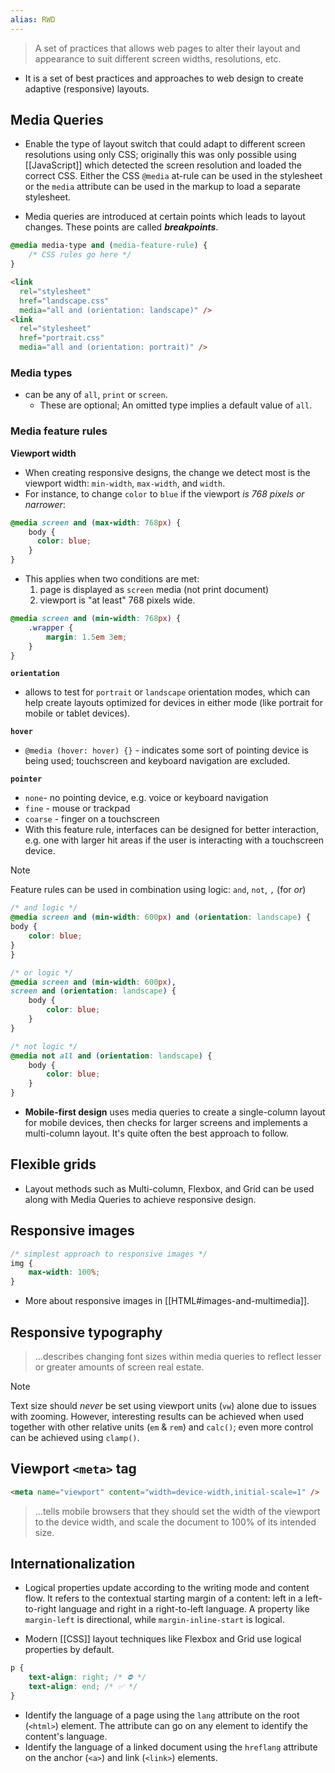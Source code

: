 ```yaml
---
alias: RWD
---
```

> A set of practices that allows web pages to alter their layout and appearance to suit different screen widths, resolutions, etc.

- It is a set of best practices and approaches to web design to create adaptive (responsive) layouts.

## Media Queries

- Enable the type of layout switch that could adapt to different screen resolutions using only CSS; originally this was only possible using [[JavaScript]] which detected the screen resolution and loaded the correct CSS. Either the CSS `@media` at-rule can be used in the stylesheet or the `media` attribute can be used in the markup to load a separate stylesheet.

- Media queries are introduced at certain points which leads to layout changes. These points are called **_breakpoints_**.

```css
@media media-type and (media-feature-rule) {
    /* CSS rules go here */
}
```
```html
<link
  rel="stylesheet"
  href="landscape.css"
  media="all and (orientation: landscape)" />
<link
  rel="stylesheet"
  href="portrait.css"
  media="all and (orientation: portrait)" />
```

### Media types 

- can be any of `all`, `print` or `screen`.
    - These are optional; An omitted type implies a default value of `all`.

### Media feature rules

**Viewport width**

- When creating responsive designs, the change we detect most is the viewport width: `min-width`, `max-width`, and `width`.
- For instance, to change `color` to `blue` if the viewport _is 768 pixels or narrower_:

```css
@media screen and (max-width: 768px) {
    body {
      color: blue;
    }
}
```

- This applies when two conditions are met:
    1. page is displayed as `screen` media (not print document)
    2. viewport is "at least" 768 pixels wide.

```css
@media screen and (min-width: 768px) {
    .wrapper {
        margin: 1.5em 3em;
    }
}
```

**`orientation`**

- allows to test for `portrait` or `landscape` orientation modes, which can help create layouts optimized for devices in either mode (like portrait for mobile or tablet devices).

**`hover`**

- `@media (hover: hover) {}` - indicates some sort of pointing device is being used; touchscreen and keyboard navigation are excluded.

**`pointer`**
- `none`- no pointing device, e.g. voice or keyboard navigation
- `fine` - mouse or trackpad
- `coarse` - finger on a touchscreen
- With this feature rule, interfaces can be designed for better interaction, e.g. one with larger hit areas if the user is interacting with a touchscreen device.

> [!note]
> Feature rules can be used in combination using logic: `and`, `not`, `,` (for _or_)

```css
/* and logic */
@media screen and (min-width: 600px) and (orientation: landscape) {
body {
    color: blue;
}
}

/* or logic */
@media screen and (min-width: 600px),
screen and (orientation: landscape) {
    body {
        color: blue;
    }
}

/* not logic */
@media not all and (orientation: landscape) {
    body {
        color: blue;
    }
}
```

- **Mobile-first design** uses media queries to create a single-column layout for mobile devices, then checks for larger screens and implements a multi-column layout. It's quite often the best approach to follow.

## Flexible grids
- Layout methods such as Multi-column, Flexbox, and Grid can be used along with Media Queries to achieve responsive design.

## Responsive images

```css
/* simplest approach to responsive images */
img {
    max-width: 100%;
}
```

- More about responsive images in [[HTML#images-and-multimedia]].

## Responsive typography

> ...describes changing font sizes within media queries to reflect lesser or greater amounts of screen real estate.
  
> [!note]
> Text size should _never_ be set using viewport units (`vw`) alone due to issues with zooming. However, interesting results can be achieved when used together with other relative units (`em` & `rem`) and `calc()`; even more control can be achieved using `clamp()`.

## Viewport `<meta>` tag

```html
<meta name="viewport" content="width=device-width,initial-scale=1" />
```
  
> ...tells mobile browsers that they should set the width of the viewport to the device width, and scale the document to 100% of its intended size.

## Internationalization

- Logical properties update according to the writing mode and content flow. It refers to the contextual starting margin of a content: left in a left-to-right language and right in a right-to-left language. A property like `margin-left` is directional, while `margin-inline-start` is logical.

- Modern [[CSS]] layout techniques like Flexbox and Grid use logical properties by default.

```css
p {
    text-align: right; /* ⛔ */
    text-align: end; /* ✅ */
}
```
  
- Identify the language of a page using the `lang` attribute on the root (`<html>`) element. The attribute can go on any element to identify the content's language.
- Identify the language of a linked document using the `hreflang` attribute on the anchor (`<a>`) and link (`<link>`) elements.
